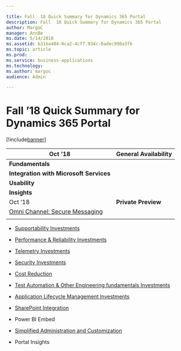 ```yaml
---

title: Fall  18 Quick Summary for Dynamics 365 Portal
description: Fall  18 Quick Summary for Dynamics 365 Portal
author: MargoC
manager: AnnBe
ms.date: 5/14/2018
ms.assetid: b31ba404-0ca2-4cf7-934c-0adec998a3f6
ms.topic: article
ms.prod: 
ms.service: business-applications
ms.technology: 
ms.author: margoc
audience: Admin

---
```

#  Fall ’18 Quick Summary for Dynamics 365 Portal


[!include[banner](../../../includes/banner.md)]

| Oct ’18                                               | **General Availability** |
|-------------------------------------------------------|--------------------------|
| **Fundamentals**                                      |                          |
| **Integration with Microsoft Services**               |                          |
| **Usability**                                         |                          |
| **Insights**                                          |                          |
| Oct ’18                                               | **Private Preview**      |
| [Omni Channel: Secure Messaging](simplified-customization-administration.md) |                          |
|                                                       |                          |

-   [Supportability Investments](supportability-investments.md)

-   [Performance & Reliability Investments](performance-reliability-investments.md)

-   [Telemetry Investments](telemetry-investments-ready-review.md)

-   [Security Investments](security-investments.md)

-   [Cost Reduction](cost-reduction-investments.md)

-   [Test Automation & Other Engineering fundamentals
    Investments](test-automation-other-engineering-investments.md)

-   [Application Lifecycle Management Investments](alm-investments.md)

-   [SharePoint Integration](sharepoint-integration.md)

-   Power BI Embed

-   [Simplified Administration and Customization](simplified-customization-administration.md)

-   Portal Insights
